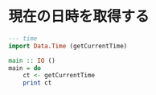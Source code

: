 現在の日時を取得する
====================

```haskell
--- time
import Data.Time (getCurrentTime)

main :: IO ()
main = do
	ct <- getCurrentTime
	print ct
```
